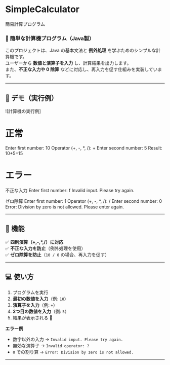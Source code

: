 
# SimpleCalculator
簡易計算プログラム

### 🚀 簡単な計算機プログラム（Java製）
このプロジェクトは、Java の基本文法と **例外処理** を学ぶためのシンプルな計算機です。  
ユーザーから **数値と演算子を入力** し、計算結果を出力します。  
また、**不正な入力や 0 除算** などに対応し、再入力を促す仕組みを実装しています。

---

## 🎥 デモ（実行例）
![計算機の実行例]

# 正常
Enter first number: 10
Operator (+, -, *, /): +
Enter second number: 5
Result: 10+5=15

# エラー
不正な入力
Enter first number: f
Invalid input. Please try again.

ゼロ除算
Enter first number: 1
Operator (+, -, *, /): /
Enter second number: 0
Error: Division by zero is not allowed. Please enter again.

---

## 🔧 機能
✅ **四則演算（+,-,*,/）に対応**  
✅ **不正な入力を防止**（例外処理を使用）  
✅ **ゼロ除算を防止**（`10 / 0` の場合、再入力を促す）  

---

## 💻 使い方
1. プログラムを実行
2. **最初の数値を入力**（例: `10`）
3. **演算子を入力**（例: `+`）
4. **2つ目の数値を入力**（例: `5`）
5. 結果が表示される 🎉

**エラー例**
- 数字以外の入力 → `Invalid input. Please try again.`
- 無効な演算子 → `Invalid operator: ?`
- `0` での割り算 → `Error: Division by zero is not allowed.`

---

